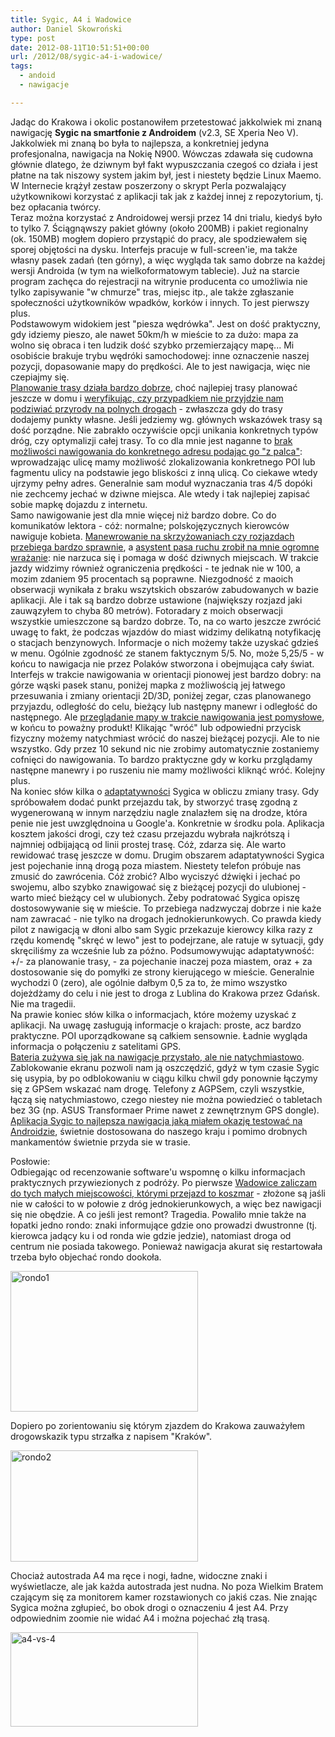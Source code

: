 ```yaml
---
title: Sygic, A4 i Wadowice
author: Daniel Skowroński
type: post
date: 2012-08-11T10:51:51+00:00
url: /2012/08/sygic-a4-i-wadowice/
tags:
  - andoid
  - nawigacje

---
```

Jadąc do Krakowa i okolic postanowiłem przetestować jakkolwiek mi znaną nawigację **Sygic na smartfonie z Androidem** (v2.3, SE Xperia Neo V). Jakkolwiek mi znaną bo była to najlepsza, a konkretniej jedyna profesjonalna, nawigacja na Nokię N900. Wówczas zdawała się cudowna głównie dlatego, że dziwnym był fakt wypuszczania czegoś co działa i jest płatne na tak niszowy system jakim był, jest i niestety będzie Linux Maemo. W Internecie krążył zestaw poszerzony o skrypt Perla pozwalający użytkownikowi korzystać z aplikacji tak jak z każdej innej z repozytorium, tj. bez opłacania twórcy.  
Teraz można korzystać z Androidowej wersji przez 14 dni trialu, kiedyś było to tylko 7. Ściągnąwszy pakiet główny (około 200MB) i pakiet regionalny (ok. 150MB) mogłem dopiero przystąpić do pracy, ale spodziewałem się sporej objętości na dysku. Interfejs pracuje w full-screen'ie, ma także własny pasek zadań (ten górny), a więc wygląda tak samo dobrze na każdej wersji Androida (w tym na wielkoformatowym tablecie). Już na starcie program zachęca do rejestracji na witrynie producenta co umożliwia nie tylko zapisywanie "w chmurze" tras, miejsc itp., ale także zgłaszanie społeczności użytkowników wpadków, korków i innych. To jest pierwszy plus.  
Podstawowym widokiem jest "piesza wędrówka". Jest on dość praktyczny, gdy idziemy pieszo, ale nawet 50km/h w mieście to za dużo: mapa za wolno się obraca i ten ludzik dość szybko przemierzający mapę... Mi osobiście brakuje trybu wędróki samochodowej: inne oznaczenie naszej pozycji, dopasowanie mapy do prędkości. Ale to jest nawigacja, więc nie czepiajmy się.  
<u>Planowanie trasy działa bardzo dobrze</u>, choć najlepiej trasy planować jeszcze w domu i <u>weryfikując, czy przypadkiem nie przyjdzie nam podziwiać przyrody na polnych drogach</u> - zwłaszcza gdy do trasy dodajemy punkty własne. Jeśli jedziemy wg. głównych wskazówek trasy są dość porządne. Nie zabrakło oczywiście opcji unikania konkretnych typów dróg, czy optymalizji całej trasy. To co dla mnie jest naganne to <u>brak możliwości nawigowania do konkretnego adresu podając go "z palca"</u>: wprowadzając ulicę mamy możliwość zlokalizowania konkretnego POI lub fagmentu ulicy na podstawie jego bliskości z inną ulicą. Co ciekawe wtedy ujrzymy pełny adres. Generalnie sam moduł wyznaczania tras 4/5 dopóki nie zechcemy jechać w dziwne miejsca. Ale wtedy i tak najlepiej zapisać sobie mapkę dojazdu z internetu.  
Samo nawigowanie jest dla mnie więcej niż bardzo dobre. Co do komunikatów lektora - cóż: normalne; polskojęzycznych kierowców nawiguje kobieta. <u>Manewrowanie na skrzyżowaniach czy rozjazdach przebiega bardzo sprawnie</u>, a <u>asystent pasa ruchu zrobił na mnie ogromne wrażanie</u>: nie narzuca się i pomaga w dość dziwnych miejscach. W trakcie jazdy widzimy również ograniczenia prędkości - te jednak nie w 100, a mozim zdaniem 95 procentach są poprawne. Niezgodność z maoich obserwacji wynikała z braku wszytskich obszarów zabudowanych w bazie aplikacji. Ale i tak są bardzo dobrze ustawione (największy rozjazd jaki zauwązyłem to chyba 80 metrów). Fotoradary z moich obserwacji wszystkie umieszczone są bardzo dobrze. To, na co warto jeszcze zwrócić uwagę to fakt, że podczas wjazdów do miast widzimy delikatną notyfikację o stacjach benzynowych. Informacje o nich możemy także uzyskać gdzieś w menu. Ogólnie zgodność ze stanem faktycznym 5/5. No, może 5,25/5 - w końcu to nawigacja nie przez Polaków stworzona i obejmująca cały świat.  
Interfejs w trakcie nawigowania w orientacji pionowej jest bardzo dobry: na górze wąski pasek stanu, poniżej mapka z możliwością jej łatwego przesuwania i zmiany orientacji 2D/3D, poniżej zegar, czas planowanego przyjazdu, odległość do celu, bieżący lub następny manewr i odległość do następnego. Ale <u>przeglądanie mapy w trakcie nawigowania jest pomysłowe</u>, w końcu to poważny produkt! Klikając "wróć" lub odpowiedni przycisk fizyczny możemy natychmiast wrócić do naszej bieżącej pozycji. Ale to nie wszystko. Gdy przez 10 sekund nic nie zrobimy automatycznie zostaniemy cofnięci do nawigowania. To bardzo praktyczne gdy w korku przglądamy następne manewry i po ruszeniu nie mamy możliwości kliknąć wróć. Kolejny plus.  
Na koniec słów kilka o <u>adaptatywności</u> Sygica w obliczu zmiany trasy. Gdy spróbowałem dodać punkt przejazdu tak, by stworzyć trasę zgodną z wygenerowaną w innym narzędziu nagle znalazłem się na drodze, która penie nie jest uwzględnoina u Google'a. Konkretnie w środku pola. Aplikacja kosztem jakości drogi, czy też czasu przejazdu wybrała najkrótszą i najmniej odbijającą od linii prostej trasę. Cóż, zdarza się. Ale warto rewidować trasę jeszcze w domu. Drugim obszarem adaptatywności Sygica jest pojechanie inną drogą poza miastem. Niestety telefon próbuje nas zmusić do zawrócenia. Cóż zrobić? Albo wyciszyć dźwięki i jechać po swojemu, albo szybko znawigować się z bieżącej pozycji do ulubionej - warto mieć bieżący cel w ulubionych. Żeby podratować Sygica opiszę dostosowywanie się w mieście. To przebiega nadzwyczaj dobrze i nie każe nam zawracać - nie tylko na drogach jednokierunkowych. Co prawda kiedy pilot z nawigacją w dłoni albo sam Sygic przekazuje kierowcy kilka razy z rzędu komendę "skręć w lewo" jest to podejrzane, ale ratuje w sytuacji, gdy skręciliśmy za wcześnie lub za późno. Podsumowywując adaptatywność: +/- za planowanie trasy, - za pojechanie inaczej poza miastem, oraz + za dostosowanie się do pomyłki ze strony kierującego w mieście. Generalnie wychodzi 0 (zero), ale ogólnie dałbym 0,5 za to, że mimo wszystko dojeżdżamy do celu i nie jest to droga z Lublina do Krakowa przez Gdańsk. Nie ma tragedii.  
Na prawie koniec słów kilka o informacjach, które możemy uzyskać z aplikacji. Na uwagę zasługują informacje o krajach: proste, acz bardzo praktyczne. POI uporządkowane są całkiem sensownie. Ładnie wygląda informacja o połączeniu z satelitami GPS.  
<u>Bateria zużywa się jak na nawigacje przystało, ale nie natychmiastowo</u>. Zablokowanie ekranu pozwoli nam ją oszczędzić, gdyż w tym czasie Sygic się usypia, by po odblokowaniu w ciągu kilku chwil gdy ponownie łączymy się z GPSem wskazać nam drogę. Telefony z AGPSem, czyli wszystkie, łączą się natychmiastowo, czego niestey nie można powiedzieć o tabletach bez 3G (np. ASUS Transformaer Prime nawet z zewnętrznym GPS dongle).  
<u>Aplikacja Sygic to najlepsza nawigacja jaką miałem okazję testować na Androidzie</u>, świetnie dostosowana do naszego kraju i pomimo drobnych mankamentów świetnie przyda sie w trasie.

Posłowie:  
Odbiegając od recenzowanie software'u wspomnę o kilku informacjach praktycznych przywiezionych z podróży. Po pierwsze <u>Wadowice zaliczam do tych małych miejscowości, którymi przejazd to koszmar</u> - złożone są jaśli nie w całości to w połowie z dróg jednokierunkowych, a więc bez nawigacji się nie obędzie. A co jeśli jest remont? Tragedia. Powaliło mnie także na łopatki jedno rondo: znaki informujące gdzie ono prowadzi dwustronne (tj. kierowca jadący ku i od ronda wie gdzie jedzie), natomiast droga od centrum nie posiada takowego. Ponieważ nawigacja akurat się restartowała trzeba było objechać rondo dookoła.  
  
[<img decoding="async" loading="lazy" src="http://blog.dsinf.net/wp-content/uploads/2012/08/rondo1-300x225.png" alt="rondo1" width="300" height="225" class="alignnone size-medium wp-image-191" srcset="https://blog.dsinf.net/wp-content/uploads/2012/08/rondo1-300x225.png 300w, https://blog.dsinf.net/wp-content/uploads/2012/08/rondo1.png 640w" sizes="(max-width: 300px) 100vw, 300px" />][1]  
  
Dopiero po zorientowaniu się którym zjazdem do Krakowa zauważyłem drogowskazik typu strzałka z napisem "Kraków".  
  
[<img decoding="async" loading="lazy" src="http://blog.dsinf.net/wp-content/uploads/2012/08/rondo2-300x178.png" alt="rondo2" width="300" height="178" class="alignnone size-medium wp-image-192" srcset="https://blog.dsinf.net/wp-content/uploads/2012/08/rondo2-300x178.png 300w, https://blog.dsinf.net/wp-content/uploads/2012/08/rondo2-660x392.png 660w, https://blog.dsinf.net/wp-content/uploads/2012/08/rondo2.png 807w" sizes="(max-width: 300px) 100vw, 300px" />][2]  
  
Chociaż autostrada A4 ma ręce i nogi, ładne, widoczne znaki i wyświetlacze, ale jak każda autostrada jest nudna. No poza Wielkim Bratem czającym się za monitorem kamer rozstawionych co jakiś czas. Nie znając Sygica można zgłupieć, bo obok drogi o oznaczeniu 4 jest A4. Przy odpowiednim zoomie nie widać A4 i można pojechać złą trasą.  
  
[<img decoding="async" loading="lazy" src="http://blog.dsinf.net/wp-content/uploads/2012/08/a4-vs-4-300x151.png" alt="a4-vs-4" width="300" height="151" class="alignnone size-medium wp-image-194" srcset="https://blog.dsinf.net/wp-content/uploads/2012/08/a4-vs-4-300x151.png 300w, https://blog.dsinf.net/wp-content/uploads/2012/08/a4-vs-4.png 625w" sizes="(max-width: 300px) 100vw, 300px" />][3]

 [1]: http://blog.dsinf.net/wp-content/uploads/2012/08/rondo1.png
 [2]: http://blog.dsinf.net/wp-content/uploads/2012/08/rondo2.png
 [3]: http://blog.dsinf.net/wp-content/uploads/2012/08/a4-vs-4.png